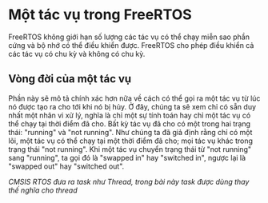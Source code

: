 # Một tác vụ trong FreeRTOS
FreeRTOS không giới hạn số lượng các tác vụ có thể chạy miễn sao phần cứng và bộ nhớ có thể điều khiển được. FreeRTOS cho phép điều khiển cả các tác vụ có chu kỳ và không có chu kỳ.

## Vòng đời của một tác vụ
Phần này sẽ mô tả chính xác hơn nữa về cách có thể gọi ra một tác vụ từ lúc nó được tạo ra cho tới khi nó bị hủy. Ở đây, chúng ta sẽ xem chỉ có sẵn duy nhất một nhân vi xử lý, nghĩa là chỉ một sự tính toán hay chỉ một tác vụ có thể chạy tại thời điểm đã cho. Bất kỳ tác vụ đã cho có một trong hai trạng thái: "running" và "not running". Như chúng ta đã giả định rằng chỉ có một lõi, một tác vụ có thể chạy tại một thời điểm đã cho; mọi tác vụ khác trong trạng thái "not running". Khi một tác vụ chuyển trạng thái từ "not running" sang "running", ta gọi đó là "swapped in" hay "switched in", ngược lại là "swapped out" hay "switched out".

*CMSIS RTOS đưa ra task như Thread, trong bài này task được dùng thay thế nghĩa cho thread*





